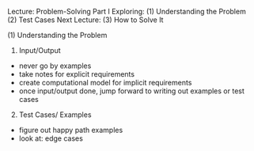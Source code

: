 Lecture: Problem-Solving Part I
Exploring: 
  (1) Understanding the Problem 
  (2) Test Cases
Next Lecture:
  (3) How to Solve It
 
(1) Understanding the Problem
  1. Input/Output
  - never go by examples
  - take notes for explicit requirements
  - create computational model for implicit requirements
  - once input/output done, jump forward to writing out examples or test cases
  2. Test Cases/ Examples
  - figure out happy path examples
  - look at: edge cases 
